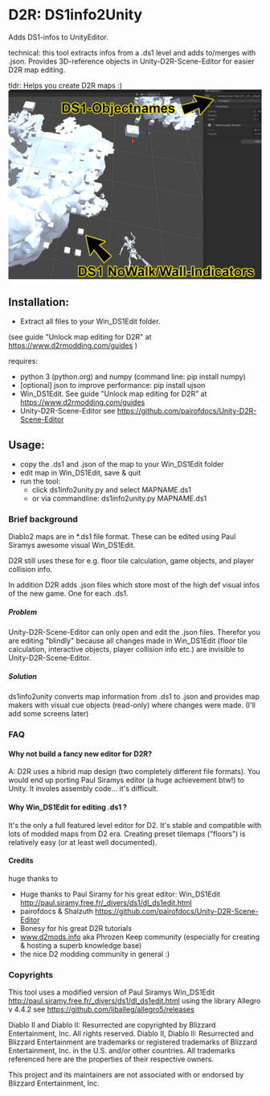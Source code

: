 
# D2R: DS1info2Unity
Adds DS1-infos to UnityEditor.

technical: this tool extracts infos from a .ds1 level and adds to/merges with .json. Provides 3D-reference objects in Unity-D2R-Scene-Editor for easier D2R map editing.

tldr: Helps you create D2R maps :)
![example](https://github.com/MilesTeg97/D2R-DS1info2Unity/blob/main/pngs/denent4_descr.png)

## Installation:
- Extract all files to your Win_DS1Edit folder.

(see guide "Unlock map editing for D2R" at https://www.d2rmodding.com/guides )

requires:
- python 3 (python.org) and numpy (command line: pip install numpy)
- [optional] json to improve performance: pip install ujson
- Win_DS1Edit. See guide "Unlock map editing for D2R" at https://www.d2rmodding.com/guides 
- Unity-D2R-Scene-Editor see https://github.com/pairofdocs/Unity-D2R-Scene-Editor

## Usage:
- copy the .ds1 and .json of the map to your Win_DS1Edit folder
- edit map in Win_DS1Edit, save & quit
- run the tool: 
     - click ds1info2unity.py and select MAPNAME.ds1
     - or via commandline: ds1info2unity.py MAPNAME.ds1

### Brief background
Diablo2 maps are in \*.ds1 file format. These can be edited using Paul Siramys awesome visual Win_DS1Edit.

D2R still uses these for e.g. floor tile calculation, game objects, and player collision info.

In addition D2R adds .json files which store most of the high def visual infos of the new game. One for each .ds1. 

##### Problem
Unity-D2R-Scene-Editor can only open and edit the .json files. Therefor you are editing "blindly" because all changes made in Win_DS1Edit (floor tile calculation, interactive objects, player collision info etc.) are invisible to Unity-D2R-Scene-Editor. 

##### Solution
ds1info2unity converts map information from .ds1 to .json and provides map makers with visual cue objects (read-only) where changes were made. (I'll add some screens later)


### FAQ

#### Why not build a fancy new editor for D2R?

A: D2R uses a hibrid map design (two completely different file formats). You would end up porting Paul Siramys editor (a huge achievement btw!) to Unity. It involes assembly code... it's difficult.

#### Why Win_DS1Edit for editing .ds1 ?
It's the only a full featured level editor for D2. It's stable and compatible with lots of modded maps from D2 era. 
Creating preset tilemaps ("floors") is relatively easy (or at least well documented). 

#### Credits
huge thanks to 
- Huge thanks to Paul Siramy for his great editor: Win_DS1Edit http://paul.siramy.free.fr/_divers/ds1/dl_ds1edit.html 
- pairofdocs & Shalzuth https://github.com/pairofdocs/Unity-D2R-Scene-Editor
- Bonesy for his great D2R tutorials
- www.d2mods.info aka Phrozen Keep community (especially for creating & hosting a superb knowledge base)
- the nice D2 modding community in general :)

### Copyrights

This tool uses a modified version of Paul Siramys Win_DS1Edit http://paul.siramy.free.fr/_divers/ds1/dl_ds1edit.html 
using the library Allegro v 4.4.2 see https://github.com/liballeg/allegro5/releases

Diablo II and Diablo II: Resurrected are copyrighted by Blizzard Entertainment, Inc. All rights reserved. Diablo II, Diablo II: Resurrected and Blizzard Entertainment are trademarks or registered trademarks of Blizzard Entertainment, Inc. in the U.S. and/or other countries.
All trademarks referenced here are the properties of their respective owners.

This project and its maintainers are not associated with or endorsed by Blizzard Entertainment, Inc.
